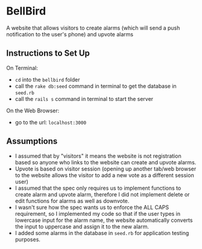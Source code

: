 # BellBird
A website that allows visitors to create alarms (which will send a push notification to the user's phone) and upvote alarms

## Instructions to Set Up
On Terminal:
  - `cd` into the `bellbird` folder
  - call the `rake db:seed` command in terminal to get the database in `seed.rb`
  - call the `rails s` command in terminal to start the server
  
On the Web Browser:
  - go to the url: `localhost:3000`
  
 ## Assumptions
 - I assumed that by "visitors" it means the website is not registration based so anyone who links to the website can create and upvote alarms.
 - Upvote is based on visitor session (opening up another tab/web browser to the website allows the visitor to add a new vote as a different session user)
 - I assumed that the spec only requires us to implement functions to create alarm and upvote alarm, therefore I did not implement delete or edit functions for alarms as well as downvote.
 - I wasn't sure how the spec wants us to enforce the ALL CAPS requirement, so I implemented my code so that if the user types in lowercase input for the alarm name, the website automatically converts the input to uppercase and assign it to the new alarm.
 - I added some alarms in the database in `seed.rb` for application testing purposes.


  
  
